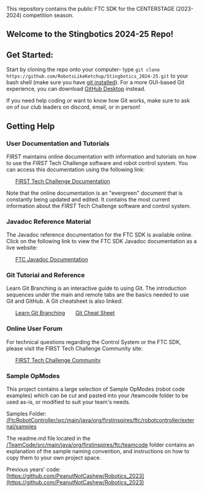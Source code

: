 This repository contains the public FTC SDK for the CENTERSTAGE (2023-2024) competition season.

## Welcome to the Stingbotics 2024-25 Repo!
## Get Started:
Start by cloning the repo onto your computer- type `git clone https://github.com/RobotsLikeKetchup/Stingbotics_2024-25.git` to your bash shell (make sure you have [git installed](https://git-scm.com/book/en/v2/Getting-Started-Installing-Git)). For a more GUI-based Git experience, you can download [GitHub Desktop](https://desktop.github.com/) instead.

If you need help coding or want to know how Git works, make sure to ask on of our club leaders on discord, email, or in person!

## Getting Help
### User Documentation and Tutorials
*FIRST* maintains online documentation with information and tutorials on how to use the *FIRST* Tech Challenge software and robot control system.  You can access this documentation using the following link:

&nbsp;&nbsp;&nbsp;&nbsp;&nbsp;&nbsp;[FIRST Tech Challenge Documentation](https://ftc-docs.firstinspires.org/index.html)

Note that the online documentation is an "evergreen" document that is constantly being updated and edited.  It contains the most current information about the *FIRST* Tech Challenge software and control system.

### Javadoc Reference Material
The Javadoc reference documentation for the FTC SDK is available online.  Click on the following link to view the FTC SDK Javadoc documentation as a live website:

&nbsp;&nbsp;&nbsp;&nbsp;&nbsp;&nbsp;[FTC Javadoc Documentation](https://javadoc.io/doc/org.firstinspires.ftc)

### Git Tutorial and Reference
Learn Git Branching is an interactive guide to using Git. The introduction sequences under the main and remote tabs are the basics needed to use Git and GitHub. A Git cheatsheet is also linked:

&nbsp;&nbsp;&nbsp;&nbsp;&nbsp;&nbsp;[Learn Git Branching](https://learngitbranching.js.org/)
&nbsp;&nbsp;&nbsp;&nbsp;&nbsp;&nbsp;[Git Cheat Sheet](https://training.github.com/downloads/github-git-cheat-sheet.pdf)

### Online User Forum
For technical questions regarding the Control System or the FTC SDK, please visit the FIRST Tech Challenge Community site:

&nbsp;&nbsp;&nbsp;&nbsp;&nbsp;&nbsp;[FIRST Tech Challenge Community](https://ftc-community.firstinspires.org/)

### Sample OpModes
This project contains a large selection of Sample OpModes (robot code examples) which can be cut and pasted into your /teamcode folder to be used as-is, or modified to suit your team's needs.

Samples Folder: &nbsp;&nbsp; [/FtcRobotController/src/main/java/org/firstinspires/ftc/robotcontroller/external/samples](FtcRobotController/src/main/java/org/firstinspires/ftc/robotcontroller/external/samples)

The readme.md file located in the [/TeamCode/src/main/java/org/firstinspires/ftc/teamcode](TeamCode/src/main/java/org/firstinspires/ftc/teamcode) folder contains an explanation of the sample naming convention, and instructions on how to copy them to your own project space.

Previous years' code: &nbsp;&nbsp; [https://github.com/PeanutNotCashew/Robotics_2023](https://github.com/PeanutNotCashew/Robotics_2023)